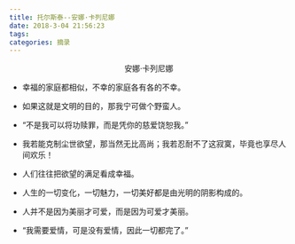 ```yaml
---
title: 托尔斯泰--安娜·卡列尼娜
date: 2018-3-04 21:56:23
tags:
categories: 摘录
---
```


<center>安娜·卡列尼娜</center>
<escape><!-- more --></escape>

* 幸福的家庭都相似，不幸的家庭各有各的不幸。

* 如果这就是文明的目的，那我宁可做个野蛮人。

* “不是我可以将功赎罪，而是凭你的慈爱饶恕我。”

* 我若能克制尘世欲望，那当然无比高尚；我若忍耐不了这寂寞，毕竟也享尽人间欢乐！

* 人们往往把欲望的满足看成幸福。

* 人生的一切变化，一切魅力，一切美好都是由光明的阴影构成的。

* 人并不是因为美丽才可爱，而是因为可爱才美丽。

* “我需要爱情，可是没有爱情，因此一切都完了。”